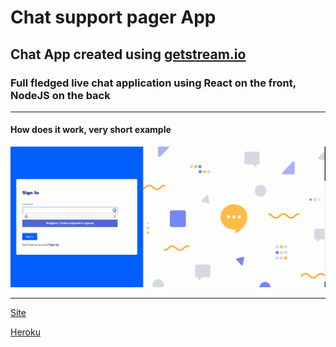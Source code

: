 # Chat support pager App

## Chat App created using [getstream.io](https://getstream.io/)

### Full fledged live chat application using React on the front, NodeJS on the back

---

#### How does it work, very short example

![](./demo.gif)

---

[Site](https://streamio-chat.netlify.app/)

[Heroku](https://streamio-chat.herokuapp.com/)
